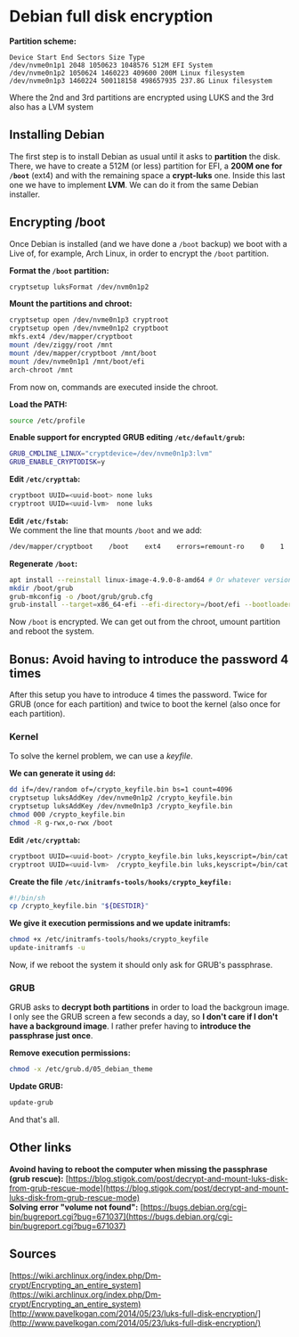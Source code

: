 # Debian full disk encryption

**Partition scheme:**
```text
Device Start End Sectors Size Type
/dev/nvme0n1p1 2048 1050623 1048576 512M EFI System
/dev/nvme0n1p2 1050624 1460223 409600 200M Linux filesystem
/dev/nvme0n1p3 1460224 500118158 498657935 237.8G Linux filesystem
```

Where the 2nd and 3rd partitions are encrypted using LUKS and the 3rd also has a LVM system

## Installing Debian

The first step is to install Debian as usual until it asks to **partition** the disk. There, we have to create a 512M (or less) partition for EFI, a **200M one for `/boot`** (ext4) and with the remaining space a **crypt-luks** one. Inside this last one we have to implement **LVM**. We can do it from the same Debian installer.

## Encrypting /boot

Once Debian is installed (and we have done a `/boot` backup) we boot with a Live of, for example, Arch Linux, in order to encrypt the `/boot` partition.

**Format the `/boot` partition:**
```bash
cryptsetup luksFormat /dev/nvm0n1p2
```

**Mount the partitions and chroot:**

```bash
cryptsetup open /dev/nvme0n1p3 cryptroot
cryptsetup open /dev/nvme0n1p2 cryptboot
mkfs.ext4 /dev/mapper/cryptboot
mount /dev/ziggy/root /mnt
mount /dev/mapper/cryptboot /mnt/boot
mount /dev/nvme0n1p1 /mnt/boot/efi
arch-chroot /mnt
```

From now on, commands are executed inside the chroot.

**Load the PATH:**
```bash
source /etc/profile
```

**Enable support for encrypted GRUB editing `/etc/default/grub`:**
```bash
GRUB_CMDLINE_LINUX="cryptdevice=/dev/nvme0n1p3:lvm"
GRUB_ENABLE_CRYPTODISK=y
```

**Edit `/etc/crypttab`:**
```bash
cryptboot UUID=<uuid-boot> none luks
cryptroot UUID=<uuid-lvm>  none luks
```

**Edit `/etc/fstab`:**  
We comment the line that mounts `/boot` and we add:
```bash
/dev/mapper/cryptboot    /boot    ext4    errors=remount-ro    0    1
```

**Regenerate `/boot`:**
```bash
apt install --reinstall linux-image-4.9.0-8-amd64 # Or whatever version
mkdir /boot/grub
grub-mkconfig -o /boot/grub/grub.cfg
grub-install --target=x86_64-efi --efi-directory=/boot/efi --bootloader-id=debian --recheck
```

Now `/boot` is encrypted. We can get out from the chroot, umount partition and reboot the system.

## Bonus: Avoid having to introduce the password 4 times

After this setup you have to introduce 4 times the password. Twice for GRUB (once for each partition) and twice to boot the kernel (also once for each partition).

### Kernel

To solve the kernel problem, we can use a _keyfile_.

**We can generate it using `dd`:**
```bash
dd if=/dev/random of=/crypto_keyfile.bin bs=1 count=4096
cryptsetup luksAddKey /dev/nvme0n1p2 /crypto_keyfile.bin
cryptsetup luksAddKey /dev/nvme0n1p3 /crypto_keyfile.bin
chmod 000 /crypto_keyfile.bin
chmod -R g-rwx,o-rwx /boot
```

**Edit `/etc/crypttab`:**
```bash
cryptboot UUID=<uuid-boot> /crypto_keyfile.bin luks,keyscript=/bin/cat
cryptroot UUID=<uuid-lvm>  /crypto_keyfile.bin luks,keyscript=/bin/cat
```

**Create the file `/etc/initramfs-tools/hooks/crypto_keyfile:`**
```bash
#!/bin/sh
cp /crypto_keyfile.bin "${DESTDIR}"
```

**We give it execution permissions and we update initramfs:**
```bash
chmod +x /etc/initramfs-tools/hooks/crypto_keyfile
update-initramfs -u
```

Now, if we reboot the system it should only ask for GRUB's passphrase.

### GRUB
GRUB asks to **decrypt both partitions** in order to load the backgroun image. I only see the GRUB screen a few seconds a day, so **I don't care if I don't have a background image**. I rather prefer having to **introduce the passphrase just once**.

**Remove execution permissions:**
```bash
chmod -x /etc/grub.d/05_debian_theme
```

**Update GRUB:**
```bash
update-grub
```

And that's all.

## Other links
**Avoind having to reboot the computer when missing the passphrase (grub rescue):** [https://blog.stigok.com/post/decrypt-and-mount-luks-disk-from-grub-rescue-mode](https://blog.stigok.com/post/decrypt-and-mount-luks-disk-from-grub-rescue-mode)  
**Solving error "volume not found":** [https://bugs.debian.org/cgi-bin/bugreport.cgi?bug=671037](https://bugs.debian.org/cgi-bin/bugreport.cgi?bug=671037)

## Sources
[https://wiki.archlinux.org/index.php/Dm-crypt/Encrypting_an_entire_system](https://wiki.archlinux.org/index.php/Dm-crypt/Encrypting_an_entire_system)  
[http://www.pavelkogan.com/2014/05/23/luks-full-disk-encryption/](http://www.pavelkogan.com/2014/05/23/luks-full-disk-encryption/)